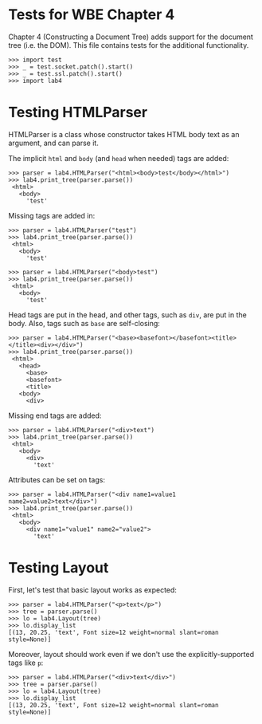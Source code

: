 Tests for WBE Chapter 4
=======================

Chapter 4 (Constructing a Document Tree) adds support for the document tree
(i.e. the DOM).  This file contains tests for the additional functionality.

    >>> import test
    >>> _ = test.socket.patch().start()
    >>> _ = test.ssl.patch().start()
    >>> import lab4

Testing HTMLParser
==================

HTMLParser is a class whose constructor takes HTML body text as an argument, and
can parse it.

The implicit `html` and `body` (and `head` when needed) tags are added:

	>>> parser = lab4.HTMLParser("<html><body>test</body></html>")
	>>> lab4.print_tree(parser.parse())
	 <html>
	   <body>
	     'test'

Missing tags are added in:

	>>> parser = lab4.HTMLParser("test")
	>>> lab4.print_tree(parser.parse())
	 <html>
	   <body>
	     'test'

	>>> parser = lab4.HTMLParser("<body>test")
	>>> lab4.print_tree(parser.parse())
	 <html>
	   <body>
	     'test'

Head tags are put in the head, and other tags, such as `div`, are put
in the body. Also, tags such as `base` are self-closing:

	>>> parser = lab4.HTMLParser("<base><basefont></basefont><title></title><div></div>")
	>>> lab4.print_tree(parser.parse())
	 <html>
	   <head>
	     <base>
	     <basefont>
	     <title>
 	   <body>
 	     <div>

Missing end tags are added:

	>>> parser = lab4.HTMLParser("<div>text")
	>>> lab4.print_tree(parser.parse())
	 <html>
	   <body>
	     <div>
	       'text'

Attributes can be set on tags:

	>>> parser = lab4.HTMLParser("<div name1=value1 name2=value2>text</div>")
	>>> lab4.print_tree(parser.parse())
	 <html>
	   <body>
	     <div name1="value1" name2="value2">
	       'text'

Testing Layout
==============

First, let's test that basic layout works as expected:

	>>> parser = lab4.HTMLParser("<p>text</p>")
	>>> tree = parser.parse()
    >>> lo = lab4.Layout(tree)
    >>> lo.display_list
    [(13, 20.25, 'text', Font size=12 weight=normal slant=roman style=None)]

Moreover, layout should work even if we don't use the
explicitly-supported tags like `p`:

	>>> parser = lab4.HTMLParser("<div>text</div>")
	>>> tree = parser.parse()
    >>> lo = lab4.Layout(tree)
    >>> lo.display_list
    [(13, 20.25, 'text', Font size=12 weight=normal slant=roman style=None)]
